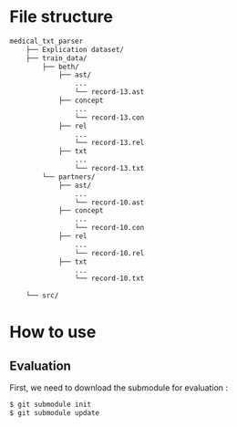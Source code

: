 # File structure

```bash
medical_txt_parser
	├── Explication dataset/
	├── train_data/
		├── beth/
			├── ast/
				...
				└── record-13.ast
			├── concept
				...
				└── record-13.con
			├── rel
				...
				└── record-13.rel
			├── txt
				...
				└── record-13.txt
		└── partners/
			├── ast/
				...
				└── record-10.ast
			├── concept
				...
				└── record-10.con
			├── rel
				...
				└── record-10.rel
			├── txt
				...
				└── record-10.txt
	
	└── src/                
```


# How to use 
## Evaluation
First, we need to download the submodule for evaluation :
```bash
$ git submodule init
$ git submodule update
```